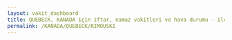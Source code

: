 ```yaml
---
layout: vakit_dashboard
title: QUEBECK, KANADA için iftar, namaz vakitleri ve hava durumu - ilçe/eyalet seç
permalink: /KANADA/QUEBECK/RIMOUSKI
---
```


<script type="text/javascript">
  var GLOBAL_COUNTRY = 'KANADA';
  var GLOBAL_CITY = 'QUEBECK';
  var GLOBAL_STATE = 'RIMOUSKI';
  var lat = 72;
  var lon = 21;
</script>
